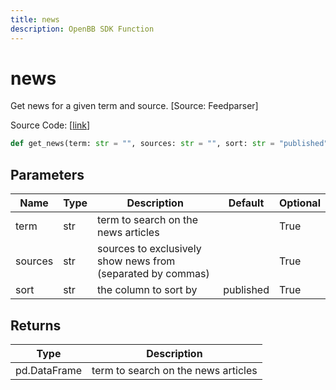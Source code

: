 ```yaml
---
title: news
description: OpenBB SDK Function
---
```


# news

Get news for a given term and source. [Source: Feedparser]

Source Code: [[link](https://github.com/OpenBB-finance/OpenBBTerminal/tree/main/openbb_terminal/common/feedparser_model.py#L13)]

```python
def get_news(term: str = "", sources: str = "", sort: str = "published") -> DataFrame
```
## Parameters

| Name | Type | Description | Default | Optional |
| ---- | ---- | ----------- | ------- | -------- |
| term | str | term to search on the news articles |  | True |
| sources | str | sources to exclusively show news from (separated by commas) |  | True |
| sort | str | the column to sort by | published | True |

## Returns

| Type | Description |
| ---- | ----------- |
| pd.DataFrame | term to search on the news articles |

